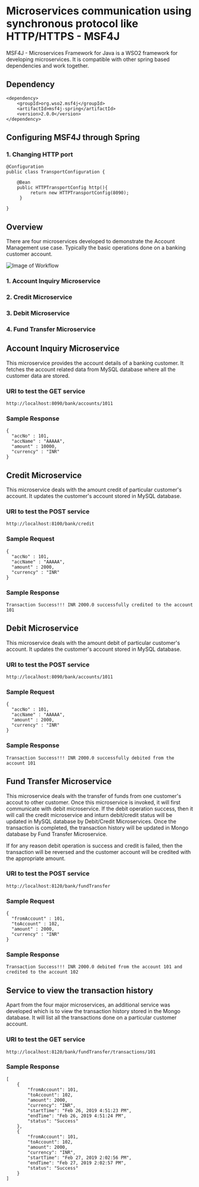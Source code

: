 # Microservices communication using synchronous protocol like HTTP/HTTPS - MSF4J

MSF4J - Microservices Framework for Java is a WSO2 framework for developing microservices. It is compatible with other spring based dependencies
and work together.


## Dependency

```
<dependency>
	<groupId>org.wso2.msf4j</groupId>
	<artifactId>msf4j-spring</artifactId>
	<version>2.0.0</version>
</dependency>
```

## Configuring MSF4J through Spring

### 1. Changing HTTP port

```
@Configuration
public class TransportConfiguration {

    @Bean
    public HTTPTransportConfig http(){
         return new HTTPTransportConfig(8090);
     }

}
```

## Overview

There are four microservices developed to demonstrate the Account Management use case. Typically the basic operations done on a banking customer account.

![Image of Workflow](https://github.com/praveen9800/account-mgmt-microservices-msf4j/blob/master/accountmgmt_msf4j.png)

### 1. Account Inquiry Microservice
### 2. Credit Microservice
### 3. Debit Microservice
### 4. Fund Transfer Microservice



## Account Inquiry Microservice

This microservice provides the account details of a banking customer. It fetches the account related data from MySQL database where all the customer data are stored.

### URI to test the GET service

```
http://localhost:8090/bank/accounts/1011
```

### Sample Response

```
{
  "accNo" : 101,
  "accName" : "AAAAA",
  "amount" : 10000,
  "currency" : "INR"
}
```


## Credit Microservice

This microservice deals with the amount credit of particular customer's account. It updates the customer's account stored in MySQL database.

### URI to test the POST service

```
http://localhost:8100/bank/credit
```

### Sample Request

```
{
  "accNo" : 101,
  "accName" : "AAAAA",
  "amount" : 2000,
  "currency" : "INR"
}
```
### Sample Response

```
Transaction Success!!! INR 2000.0 successfully credited to the account 101
```


## Debit Microservice

This microservice deals with the amount debit of particular customer's account. It updates the customer's account stored in MySQL database.

### URI to test the POST service

```
http://localhost:8090/bank/accounts/1011
```

### Sample Request

```
{
  "accNo" : 101,
  "accName" : "AAAAA",
  "amount" : 2000,
  "currency" : "INR"
}

```
### Sample Response

```
Transaction Success!!! INR 2000.0 successfully debited from the account 101
```


## Fund Transfer Microservice

This microservice deals with the transfer of funds from one customer's accout to other customer. Once this microservice is invoked, it will first communicate with debit microservice. If the debit
operation success, then it will call the credit microservice and inturn debit/credit status will be updated in MySQL database by Debit/Credit Microservices. Once the transaction is completed,
the transaction history will be updated in Mongo database by Fund Transfer Microservice.

If for any reason debit operation is success and credit is failed, then the transaction will be reversed and the customer account will be credited with the appropriate amount.


### URI to test the POST service

```
http://localhost:8120/bank/fundTransfer
```

### Sample Request

```
{
  "fromAccount" : 101,
  "toAccount" : 102,
  "amount" : 2000,
  "currency" : "INR"
}

```
### Sample Response

```
Transaction Success!!! INR 2000.0 debited from the account 101 and credited to the account 102
```


## Service to view the transaction history

Apart from the four major microservices, an additional service was developed which is to view the transaction history stored in the Mongo database. It will list all the transactions done
on a particular customer account.


### URI to test the GET service

```
http://localhost:8120/bank/fundTransfer/transactions/101
```

### Sample Response

```
[
    {
        "fromAccount": 101,
        "toAccount": 102,
        "amount": 2000,
        "currency": "INR",
        "startTime": "Feb 26, 2019 4:51:23 PM",
        "endTime": "Feb 26, 2019 4:51:24 PM",
        "status": "Success"
    },
    {
        "fromAccount": 101,
        "toAccount": 102,
        "amount": 2000,
        "currency": "INR",
        "startTime": "Feb 27, 2019 2:02:56 PM",
        "endTime": "Feb 27, 2019 2:02:57 PM",
        "status": "Success"
    }
]
```
